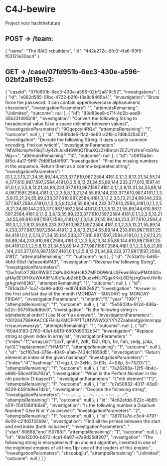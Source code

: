 # C4J-bewire
Project voor hackthefuture

## POST -> /team:


{
    "name": "The RAID rebuilders",
    "id": "442e272c-5fc0-4fa6-93f5-f03121e30ac4"
}

## GET -> /case/07fd951b-6ec3-430e-a596-02bf2a819c52:


{
    "caseId": "07fd951b-6ec3-430e-a596-02bf2a819c52",
    "investigations": [
        {
            "id": "e962d565-01bc-4722-b2f6-f3a8c8465e41",
            "investigation": "Brute force the password. It can contain upper/lowercase alphanumeric characters",
            "investigationParameters": "",
            "attemptsRemaining": "Unlimited",
            "outcome": null
        },
        {
            "id": "83d83ee8-c71f-4d2b-aad8-35b231495b18",
            "investigation": "Convert the following String to hexadecimal value (Use a space delimiter between values)",
            "investigationParameters": "9Oqopcyl4RQa",
            "attemptsRemaining": "1",
            "outcome": null
        },
        {
            "id": "098fbde5-ffa2-4e60-a218-c7d6b325a531",
            "investigation": "Decode the following String. It uses a quite common encoding, find out which!",
            "investigationParameters": "MVdNcmpYeFBqTlJyR2hJcklHSWttQTlhaXQzZHBmbHZEZUYzNmFrbGNxWg==",
            "attemptsRemaining": "10",
            "outcome": null
        },
        {
            "id": "c0613a4e-8f5d-4a17-9ff6-7fd961ef4f59",
            "investigation": "Find the missing numbers in the sequence. Return them as a comma-separated string",
            "investigationParameters": "[0,1,2,3,13,21,34,55,89,144,233,377,610,987,2584,4181,0,1,1,3,8,13,21,34,55,144,377,610,987,1597,2584,4181,0,2,5,8,13,21,34,55,89,144,233,377,610,1597,4181,0,1,2,3,5,8,13,21,34,89,233,377,610,987,1597,4181,0,1,1,3,8,13,21,34,55,89,144,987,1597,2584,4181,0,1,2,3,5,8,13,21,34,55,89,144,233,377,610,987,4181,1,1,3,5,8,13,21,34,55,89,233,377,610,987,2584,4181,0,1,1,2,3,5,13,21,34,89,144,233,377,987,2584,4181,0,1,2,3,5,8,13,34,55,89,144,233,377,610,2584,4181,0,1,1,2,5,8,21,34,89,144,233,377,987,1597,2584,4181,0,1,1,3,5,13,21,55,89,144,610,987,1597,2584,4181,0,1,1,2,3,8,13,55,89,233,377,610,1597,2584,4181,0,1,1,2,3,5,13,21,34,55,89,610,987,1597,2584,4181,0,1,1,3,5,8,21,55,89,144,233,377,610,2584,4181,0,1,2,3,8,13,55,89,233,377,610,987,1597,2584,4181,0,1,2,3,5,13,21,55,89,144,233,377,987,1597,2584,4181,1,2,3,8,13,21,34,55,89,144,233,610,987,1597,2584,4181,0,1,2,5,13,21,34,55,144,233,377,610,987,1597,2584,4181,0,1,1,2,8,13,21,34,89,144,233,610,987,2584,4181,0,1,2,3,5,8,13,34,55,89,144,610,987,1597,2584,4181,0,1,1,2,5,8,13,21,34,55,89,144,377,987,1597,2584,4181,0,1,2,3,5,8,21,89,144,233,377,610,987,1597,4181,0,1,1,2,5,8,13,21,34,89,233,377,987,1597,2584,4181]",
            "attemptsRemaining": "1",
            "outcome": null
        },
        {
            "id": "7c53a11c-bd65-4bfd-95e1-fa5eee4bff43",
            "investigation": "Reverse the following String",
            "investigationParameters": "Dw7mfcXT2BzlRWSlCCsPuSKIAbHcKX7MFO0WmLcSFewn5KcwPMOt4OngHAySEOfHXuWAA9FVJ0c1uubZe8EZkuzwNU7QgaKKkL8l2hjzrgGwxU5nfbgrAgrwH63IG",
            "attemptsRemaining": "1",
            "outcome": null
        },
        {
            "id": "761da2b7-1ca7-4a96-ad02-ed874d892e52",
            "investigation": "Answer is the first and last day of the month (MONDAY - SUNDAY) eg: MONDAY-FRIDAY",
            "investigationParameters": "{\"month\":\"5\",\"year\":\"1991\"}",
            "attemptsRemaining": "1",
            "outcome": null
        },
        {
            "id": "5e5903fa-912d-498a-b22c-55755bdb8dc0",
            "investigation": "Is the following string in alphabetical order? (Use N or Y as answer)",
            "investigationParameters": "001244799AAACCEFHIIIJKMOPPPTTUUVWWXXYYYZZaabdefgijklmmnpprrrsuuvvwwxxyy",
            "attemptsRemaining": "1",
            "outcome": null
        },
        {
            "id": "60d43193-2760-43e1-b918-6507d9032b54",
            "investigation": "Replace string at given index in arraylist",
            "investigationParameters": "{\"index\":\"1\",\"arrayList\":\"[cxT, qm8F, 2dK, 1SZl, RLh, 1ie, Fah, zedg, jJ4p, hyi3]\",\"replacement\":\"HMrD\"}",
            "attemptsRemaining": "1",
            "outcome": null
        },
        {
            "id": "bcf167ad-376e-4049-a1ab-7434c11656d5",
            "investigation": "Return element at index of the given hashmap",
            "investigationParameters": "{\"index\":\"4\",\"hashmap\":\"{1=igzJ, 2=3xHc, 3=ERs, 4=S6p, 5=7SZO}\"}",
            "attemptsRemaining": "1",
            "outcome": null
        },
        {
            "id": "7a26266a-12f5-4b4c-a666-58ce4f0b762a",
            "investigation": "What is the Perfect Number in the nth position (1-based)?",
            "investigationParameters": "{\"nth element\":\"1\"}",
            "attemptsRemaining": "1",
            "outcome": null
        },
        {
            "id": "c7e50832-4017-43d0-8229-b591b9ee7d2b",
            "investigation": "Decode the following string",
            "investigationParameters": "--- ..-. ... .... --. -.. -..- -.-. ... .-",
            "attemptsRemaining": "1",
            "outcome": null
        },
        {
            "id": "4c62efdd-522c-4b85-a51f-70d13881b6a6",
            "investigation": "Is the following number a Disarium Number? (Use N or Y as answer)",
            "investigationParameters": "2",
            "attemptsRemaining": "1",
            "outcome": null
        },
        {
            "id": "36701a7d-c3c4-4797-8c09-c21fd2f33b9e",
            "investigation": "Find all the primes between the start and end index (both inclusive)",
            "investigationParameters": "{\"start\":50668,\"end\":50768}",
            "attemptsRemaining": "1",
            "outcome": null
        },
        {
            "id": "80e12000-b972-4ce1-8a97-e7a9d25df207",
            "investigation": "The following string is encrypted with an ancient algorithm, invented in one of the mightiest empires of all time.Tip: one of the leaders of this empire.",
            "investigationParameters": "zbsqabqjiu",
            "attemptsRemaining": "Unlimited",
            "outcome": null
        }
    ]
}

